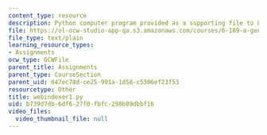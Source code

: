 ```yaml
---
content_type: resource
description: Python computer program provided as a supporting file to Lab 9.
file: https://ol-ocw-studio-app-qa.s3.amazonaws.com/courses/6-189-a-gentle-introduction-to-programming-using-python-january-iap-2008/b739d7db6df627f0fbfc298b89dbbf16_webindexer1.py
file_type: text/plain
learning_resource_types:
- Assignments
ocw_type: OCWFile
parent_title: Assignments
parent_type: CourseSection
parent_uid: 647ec78d-ce25-991a-1d58-c5306ef23f53
resourcetype: Other
title: webindexer1.py
uid: b739d7db-6df6-27f0-fbfc-298b89dbbf16
video_files:
  video_thumbnail_file: null
---
```

